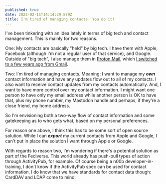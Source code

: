 ```yaml
---
published: true
date: 2023-02-11T14:14:29.879Z
title: I'm tired of managing contacts. You do it!
---
```

I﻿'ve been tinkering with an idea lately in terms of big tech and contact management. This is mainly for two reasons.

O﻿ne: My contacts are basically "held" by big tech. I have them with Apple, Facebook (although I'm not a regular user of that service), and Google. Outside of "big tech", I also manage them in [Proton Mail](https://proton.me), which [I switched to a few years ago from Gmail](https://www.kctofel.com/living-a-mobile-life-without-apple-or-google-part-2-apps-email-cloud-storage/). 

T﻿wo: I'm tired of managing contacts. Meaning: I want to manage my ***own*** contact information and have any updates flow out to all of my contacts. I also want to receive contact updates from my contacts automatically. And, I want to have more control over my contact information. I might want one person to have only my email address while another person is OK to have that, plus my phone number, my Mastodon handle and perhaps, if they're a close friend, my home address.

S﻿o I'm envisioning both a two-way flow of contact information and some gatekeeping as to who gets what, based on my personal preferences.

F﻿or reason one above, I think this has to be some sort of open source solution. While I can ***export*** my current contacts from Apple and Google, I can't put in place the solution I want through Apple or Google.

W﻿ith regards to reason two, I'm wondering if there's a potential solution as part of the Fediverse. This world already has push-pull types of action through ActivityPub, for example. Of course being a n00b developer-in-training, I don't know if the ActivityPub spec can be used for contact information. I do know that we have standards for contact data though: CardDAV and LDAP come to mind.